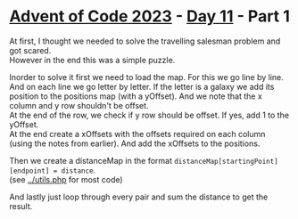 # [Advent of Code 2023](../../README.md) - [Day 11](../README.md) - Part 1

At first, I thought we needed to solve the travelling salesman problem and got
scared.  
However in the end this was a simple puzzle.

Inorder to solve it first we need to load the map. For this we go line by line.  
And on each line we go letter by letter. If the letter is a galaxy we add its
position to the positions map (with a yOffset). And we note that the x column
and y row shouldn't be offset.  
At the end of the row, we check if y row should be offset. If yes, 
add 1 to the yOffset.  
At the end create a xOffsets with the offsets required on each column
(using the notes from earlier). And add the xOffsets to the positions.

Then we create a distanceMap in the format 
``distanceMap[startingPoint][endpoint] = distance``.  
(see [../utils.php](../utils.php) for most code)

And lastly just loop through every pair and sum the distance to get the result.
